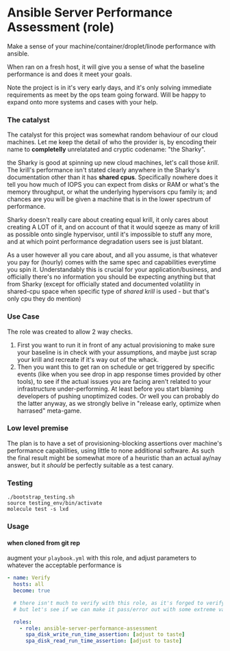# Ansible Server Performance Assessment (role)
Make a sense of your machine/container/droplet/linode performance with ansible.

When ran on a fresh host, it will give you a sense of what the baseline performance is and does it meet your goals.

Note the project is in it's very early days, and it's only solving immediate requirements as meet by the ops team going forward.
Will be happy to expand onto more systems and cases with your help.

### The catalyst

The catalyst for this project was somewhat random behaviour of our cloud machines. Let me keep the detail of who the provider is, by encoding their name to **completelly** unrelatated and cryptic codename: "the Sharky".

the Sharky is good at spinning up new cloud machines, let's call those *krill*. The krill's performance isn't stated clearly anywhere in the Sharky's documentation other than it has __shared cpus__. Specifically nowhere does it tell you how much of IOPS you can expect from disks or RAM or what's the memory throughput, or what the underlying hypervisors cpu family is; and chances are you will be given a machine that is in the lower spectrum of performance. 

Sharky doesn't really care about creating equal krill, it only cares about creating A LOT of it, and on account of that it would sqeeze as many of krill as possible onto single hypervisor, until it's impossible to stuff any more, and at which point performance degradation users see is just blatant.

As a user however all you care about, and all you assume, is that whatever you pay for (hourly) comes with the same spec and capabilities everytime you spin it. Understandably this is crucial for your application/business, and officially there's no information you should be expecting anything but that from Sharky (except for officially stated and documented volatility in shared-cpu space when specific type of *shared krill* is used - but that's only cpu they do mention)

### Use Case

The role was created to allow 2 way checks. 

1. First you want to run it in front of any actual provisioning to make sure your baseline is in check with your assumptions, and maybe just scrap your krill and recreate if it's way out of the whack.
2. Then you want this to get ran on schedule or get triggered by specific events (like when you see drop in app response times provided by other tools), to see if the actual issues you are facing aren't related to your infrastructure under-performing. At least before you start blaming developers of pushing unoptimized codes. Or well you can probably do the latter anyway, as we strongly belive in "release early, optimize when harrased" meta-game.


### Low level premise


The plan is to have a set of provisioning-blocking assertions over machine's performance capabilities, using little to none additional software.
As such the final result might be somewhat more of a heuristic than an actual ay/nay answer, but it *should* be perfectly suitable as a test canary.


### Testing

```shell script
./bootstrap_testing.sh
source testing_env/bin/activate
molecule test -s lxd
```

### Usage

#### when cloned from git rep

augment your `playbook.yml` with this role, and adjust parameters to whatever the acceptable performance is

```yaml
- name: Verify
  hosts: all
  become: true

  # there isn't much to verify with this role, as it's forged to verify stuff only and not change any state
  # but let's see if we can make it pass/error out with some extreme values

  roles:
    - role: ansible-server-performance-assessment
      spa_disk_write_run_time_assertion: [adjust to taste]
      spa_disk_read_run_time_assertion: [adjust to taste]
```
      






